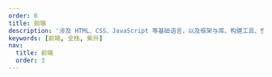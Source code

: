 ```yaml
---
order: 0
title: 前端
description: '涉及 HTML、CSS、JavaScript 等基础语言，以及框架与库、构建工具、性能优化等相关知识。 翻译成英语'
keywords: [前端, 全栈, 紫升]
nav:
  title: 前端
  order: 3
---
```

